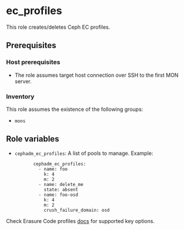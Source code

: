 # ec_profiles

This role creates/deletes Ceph EC profiles.

## Prerequisites

### Host prerequisites

* The role assumes target host connection over SSH to the first MON server.

### Inventory

This role assumes the existence of the following groups:

* `mons`

## Role variables

* `cephadm_ec_profiles`: A list of pools to manage.
   Example:
   ```
          cephadm_ec_profiles:
            - name: foo
              k: 4
              m: 2
            - name: delete_me
              state: absent
            - name: foo-osd
              k: 4
              m: 2
              crush_failure_domain: osd

   ```

Check Erasure Code profiles [docs](https://docs.ceph.com/en/squid/rados/operations/erasure-code-profile/#osd-erasure-code-profile-set) for supported key options.
